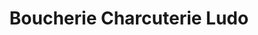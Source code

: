 ---
title: "Boucherie Charcuterie Ludo"
url: /marigny-le-chatel/boucherie-charcuterie-ludo/
shop: boucherie
---